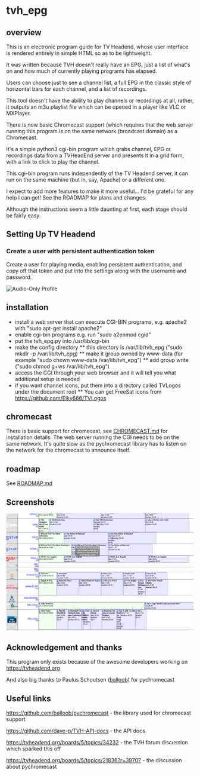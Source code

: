 # tvh_epg

## overview
This is an electronic program guide for TV Headend, whose user interface
is rendered entirely in simple HTML so as to be lightweight.

It was written because TVH doesn't really have an EPG, just a list of 
what's on and how much of currently playing programs has elapsed.

Users can choose just to see a channel list, a full EPG in the classic
style of horizontal bars for each channel, and a list of recordings.

This tool doesn't have the ability to play channels or recordings at all,
rather, it outputs an m3u playlist file which can be opened in a player
like VLC or MXPlayer.

There is now basic Chromecast support (which requires that the web server
running this program is on the same network (broadcast domain) as a Chromecast.


It's a simple python3 cgi-bin program which grabs channel, EPG or
recordings data from a TVHeadEnd server and presents it in a grid
form, with a link to click to play the channel.

This cgi-bin program runs independently of the TV Headend server,
it can run on the same machine (but in, say, Apache) or a different
one.

I expect to add more features to make it more useful... I'd be
grateful for any help I can get! See the ROADMAP for plans and
changes.

Although the instructions seem a little daunting at first, each
stage should be fairly easy.


## Setting Up TV Headend

### Create a user with persistent authentication token

Create a user for playing media, enabling persistent authentication, and copy off that token and put into the settings along with the username and password.

![Audio-Only Profile](https://raw.githubusercontent.com/speculatrix/ya_pi_radio/master/webby_user.png)



## installation

* install a web server that can execute CGI-BIN programs, e.g. apache2 with "sudo apt-get install apache2"
* enable cgi-bin programs e.g. run "sudo a2enmod cgid" 
* put the tvh_epg.py into /usr/lib/cgi-bin
* make the config directory
** this directory is /var/lib/tvh_epg ("sudo mkdir -p /var/lib/tvh_epg)
** make it group owned by www-data (for example "sudo chown www-data /var/lib/tvh_epg")
** add group write ("sudo chmod g+ws /var/lib/tvh_epg")
* access the CGI through your web browser and it will tell you what additional setup is needed
* if you want channel icons, put them into a directory called TVLogos under the document root
** You can get FreeSat icons from https://github.com/Elky666/TVLogos

## chromecast

There is basic support for chromecast, see <a href="CHROMECAST.md">CHROMECAST.md</a>
for installation details. The web server running the CGI needs to be on the
same network.
It's quite slow as the pychromecast library has to listen on the network for
the chromecast to announce itself.


## roadmap

See <a href="ROADMAP.md">ROADMAP.md</a>


## Screenshots

<img src="https://raw.githubusercontent.com/speculatrix/tvh_epg/master/epg_sample.png" />


## Acknowledgement and thanks

This program only exists because of the awesome developers working on
https://tvheadend.org

And also big thanks to Paulus Schoutsen (<a href="https://github.com/balloob">balloob</a>) for pychromecast


## Useful links

https://github.com/balloob/pychromecast - the library used for chromecast support

https://github.com/dave-p/TVH-API-docs - the API docs

https://tvheadend.org/boards/5/topics/34232 - the TVH forum discussion which sparked this off

https://tvheadend.org/boards/5/topics/21836?r=39707 - the discussion about pychromecast

